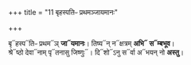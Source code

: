 +++
title = "11 बृहस्पतिᳶ प्रथमञ्जायमानः"

+++


बृ᳓हस्प᳓तिᳶ प्रथम᳓ञ् **जा᳓यमानः**। तिष्य᳓न् न᳓क्षत्रम् **अभि᳓ स᳓म्बभूव**।  
श्रे᳓ष्ठो देवा᳓नाम् पृ᳓तनासु जिष्णुः᳓। दि᳓शो᳓ऽनु स᳓र्वा अ᳓भयन् नो **अस्तु**।  

